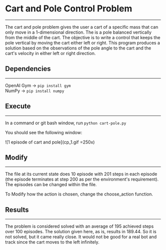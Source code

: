 # Cart and Pole Control Problem

---

The cart and pole problem gives the user a cart of a specific mass that
can only move in a 1-dimensional direction. The is a pole balanced vertically
from the middle of the cart. The objective is to write a control that
keeps the pole vertical by moving the cart either left or right. This
program produces a solution based on the observations of the pole angle to
the cart and the cart's velocity in either left or right direction.

## Dependencies

---

OpenAI Gym -> `pip install gym` \
NumPy	   -> `pip install numpy`

## Execute

---

In a command or git bash window, run `python cart-pole.py`

You should see the following window:

![1 episode of cart and pole](cp_1.gif =250x)

## Modify

---

  The file at its current state does 10 episode with 201 steps in each episode (the
  episode terminates at step 200 as per the environment's requirement). The episodes
  can be changed within the file.

  To Modify how the action is chosen, change the choose_action function.


## Results

---

The problem is considered solved with an average of 195 achieved steps over 100
episodes. The solution given here, as is, results in 189.44. So it is not solved,
but it came really close. It would not be good for a real bot and track since the
cart moves to the left infinitely.

